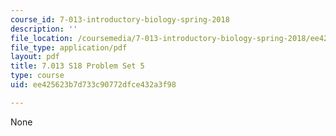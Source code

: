```yaml
---
course_id: 7-013-introductory-biology-spring-2018
description: ''
file_location: /coursemedia/7-013-introductory-biology-spring-2018/ee425623b7d733c90772dfce432a3f98_MIT7_013s18Pset5Q.pdf
file_type: application/pdf
layout: pdf
title: 7.013 S18 Problem Set 5
type: course
uid: ee425623b7d733c90772dfce432a3f98

---
```

None